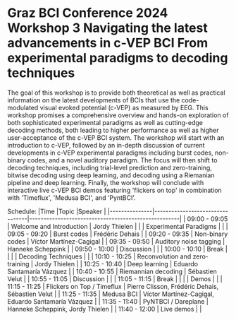 # Graz BCI Conference 2024 Workshop 3 Navigating the latest advancements in c-VEP BCI From experimental paradigms to decoding techniques

The goal of this workshop is to provide both theoretical as well as practical information on the latest developments of BCIs that use the code-modulated visual evoked potential (c-VEP) as measured by EEG. This workshop promises a comprehensive overview and hands-on exploration of both sophisticated experimental paradigms as well as cutting-edge decoding methods, both leading to higher performance as well as higher user-acceptance of the c-VEP BCI system. The workshop will start with an introduction to c-VEP, followed by an in-depth discussion of current developments in c-VEP experimental paradigms including burst codes, non-binary codes, and a novel auditory paradigm. The focus will then shift to decoding techniques, including trial-level prediction and zero-training, bitwise decoding using deep learning, and decoding using a Riemanian pipeline and deep learning. Finally, the workshop will conclude with interactive live c-VEP BCI demos featuring 'flickers on top' in combination with 'Timeflux', 'Medusa BCI', and ‘PyntBCI’.

Schedule:
|Time           |Topic                            |Speaker                                              |
|---------------|---------------------------------|-----------------------------------------------------|
| 09:00 - 09:05 | Welcome and Introduction        | Jordy Thielen                                       |
|               | Experimental Paradigms          |                                                     |
| 09:05 - 09:20 | Burst codes                     | Frédéric Dehais                                     |
| 09:20 - 09:35 | Non-binary codes                | Víctor Martínez-Cagigal                             |
| 09:35 - 09:50 | Auditory noise tagging          | Hanneke Scheppink                                   |
| 09:50 - 10:00 | Discussion                      |                                                     |
| 10:00 - 10:10 | Break                           |                                                     |
|               | Decoding Techniques             |                                                     |
| 10:10 - 10:25 | Reconvolution and zero-training | Jordy Thielen                                       |
| 10:25 - 10:40 | Deep learning                   | Eduardo Santamaría Vázquez                          |
| 10:40 - 10:55 | Riemannian decoding             | Sébastien Velut                                     |
| 10:55 - 11:05 | Discussion                      |                                                     |
| 11:05 - 11:15 | Break                           |                                                     |
|               | Demos                           |                                                     |
| 11:15 - 11:25 | Flickers on Top / Timeflux      | Pierre Clisson, Frédéric Dehais, Sébastien Velut    |
| 11:25 - 11:35 | Medusa BCI                      | Víctor Martínez-Cagigal, Eduardo Santamaría Vázquez |
| 11:35 - 11:40 | PyNTBCI / Dareplane             | Hanneke Scheppink, Jordy Thielen                    |
| 11:40 - 12:00 | Live demos                      |                                                     |
